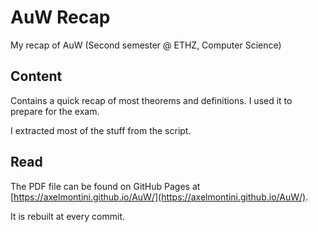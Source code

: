 # AuW Recap

My recap of AuW (Second semester @ ETHZ, Computer Science)

## Content

Contains a quick recap of most theorems and definitions.
I used it to prepare for the exam.

I extracted most of the stuff from the script.

## Read

The PDF file can be found on GitHub Pages at [https://axelmontini.github.io/AuW/](https://axelmontini.github.io/AuW/).

It is rebuilt at every commit.